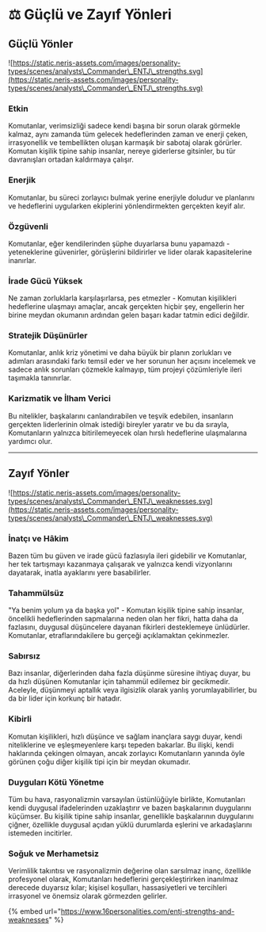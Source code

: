 # ⚖ Güçlü ve Zayıf Yönleri

## Güçlü Yönler

![https://static.neris-assets.com/images/personality-types/scenes/analysts\_Commander\_ENTJ\_strengths.svg](https://static.neris-assets.com/images/personality-types/scenes/analysts\_Commander\_ENTJ\_strengths.svg)

### Etkin

Komutanlar, verimsizliği sadece kendi başına bir sorun olarak görmekle kalmaz, aynı zamanda tüm gelecek hedeflerinden zaman ve enerji çeken, irrasyonellik ve tembellikten oluşan karmaşık bir sabotaj olarak görürler. Komutan kişilik tipine sahip insanlar, nereye giderlerse gitsinler, bu tür davranışları ortadan kaldırmaya çalışır.

### Enerjik

Komutanlar, bu süreci zorlayıcı bulmak yerine enerjiyle doludur ve planlarını ve hedeflerini uygularken ekiplerini yönlendirmekten gerçekten keyif alır.

### Özgüvenli

Komutanlar, eğer kendilerinden şüphe duyarlarsa bunu yapamazdı - yeteneklerine güvenirler, görüşlerini bildirirler ve lider olarak kapasitelerine inanırlar.

### İrade Gücü Yüksek

Ne zaman zorluklarla karşılaşırlarsa, pes etmezler - Komutan kişilikleri hedeflerine ulaşmayı amaçlar, ancak gerçekten hiçbir şey, engellerin her birine meydan okumanın ardından gelen başarı kadar tatmin edici değildir.

### Stratejik Düşünürler

Komutanlar, anlık kriz yönetimi ve daha büyük bir planın zorlukları ve adımları arasındaki farkı temsil eder ve her sorunun her açısını incelemek ve sadece anlık sorunları çözmekle kalmayıp, tüm projeyi çözümleriyle ileri taşımakla tanınırlar.

### Karizmatik ve İlham Verici

Bu nitelikler, başkalarını canlandırabilen ve teşvik edebilen, insanların gerçekten liderlerinin olmak istediği bireyler yaratır ve bu da sırayla, Komutanların yalnızca bitirilemeyecek olan hırslı hedeflerine ulaşmalarına yardımcı olur.

***

## Zayıf Yönler

![https://static.neris-assets.com/images/personality-types/scenes/analysts\_Commander\_ENTJ\_weaknesses.svg](https://static.neris-assets.com/images/personality-types/scenes/analysts\_Commander\_ENTJ\_weaknesses.svg)

### İnatçı ve Hâkim

Bazen tüm bu güven ve irade gücü fazlasıyla ileri gidebilir ve Komutanlar, her tek tartışmayı kazanmaya çalışarak ve yalnızca kendi vizyonlarını dayatarak, inatla ayaklarını yere basabilirler.

### Tahammülsüz

"Ya benim yolum ya da başka yol" - Komutan kişilik tipine sahip insanlar, öncelikli hedeflerinden sapmalarına neden olan her fikri, hatta daha da fazlasını, duygusal düşüncelere dayanan fikirleri desteklemeye ünlüdürler. Komutanlar, etraflarındakilere bu gerçeği açıklamaktan çekinmezler.

### Sabırsız

Bazı insanlar, diğerlerinden daha fazla düşünme süresine ihtiyaç duyar, bu da hızlı düşünen Komutanlar için tahammül edilemez bir gecikmedir. Aceleyle, düşünmeyi aptallık veya ilgisizlik olarak yanlış yorumlayabilirler, bu da bir lider için korkunç bir hatadır.

### Kibirli

Komutan kişilikleri, hızlı düşünce ve sağlam inançlara saygı duyar, kendi niteliklerine ve eşleşmeyenlere karşı tepeden bakarlar. Bu ilişki, kendi haklarında çekingen olmayan, ancak zorlayıcı Komutanların yanında öyle görünen çoğu diğer kişilik tipi için bir meydan okumadır.

### Duyguları Kötü Yönetme

Tüm bu hava, rasyonalizmin varsayılan üstünlüğüyle birlikte, Komutanları kendi duygusal ifadelerinden uzaklaştırır ve bazen başkalarının duygularını küçümser. Bu kişilik tipine sahip insanlar, genellikle başkalarının duygularını çiğner, özellikle duygusal açıdan yüklü durumlarda eşlerini ve arkadaşlarını istemeden incitirler.

### Soğuk ve Merhametsiz

Verimlilik takıntısı ve rasyonalizmin değerine olan sarsılmaz inanç, özellikle profesyonel olarak, Komutanları hedeflerini gerçekleştirirken inanılmaz derecede duyarsız kılar; kişisel koşulları, hassasiyetleri ve tercihleri irrasyonel ve önemsiz olarak görmezden gelirler.





{% embed url="https://www.16personalities.com/entj-strengths-and-weaknesses" %}
